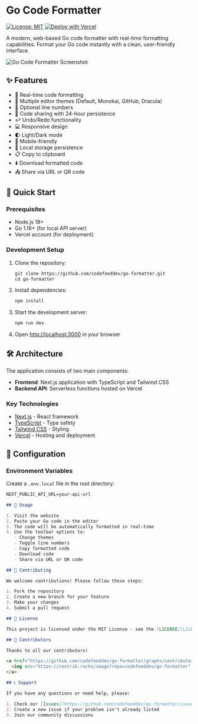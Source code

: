 # Go Code Formatter

[![License: MIT](https://img.shields.io/badge/License-MIT-blue.svg)](https://opensource.org/licenses/MIT)
[![Deploy with Vercel](https://vercel.com/button)](https://vercel.com/new/clone?repository-url=https%3A%2F%2Fgithub.com%2Fcodefeeddev%2Fgo-formatter)

A modern, web-based Go code formatter with real-time formatting capabilities. Format your Go code instantly with a clean, user-friendly interface.

![Go Code Formatter Screenshot](/public/screenshot.png)

## ✨ Features

- 🚀 Real-time code formatting
- 🎨 Multiple editor themes (Default, Monokai, GitHub, Dracula)
- 📏 Optional line numbers
- 💾 Code sharing with 24-hour persistence
- ↩️ Undo/Redo functionality
- 💻 Responsive design
- 🌓 Light/Dark mode
- 📱 Mobile-friendly
- 🔄 Local storage persistence
- 📋 Copy to clipboard
- ⬇️ Download formatted code
- 📤 Share via URL or QR code

## 🚀 Quick Start

### Prerequisites

- Node.js 18+
- Go 1.16+ (for local API server)
- Vercel account (for deployment)

### Development Setup

1. Clone the repository:
    ```md
    git clone https://github.com/codefeeddev/go-formatter.git
    cd go-formatter
    ```

2. Install dependencies:
    ```md
    npm install
    ```

3. Start the development server:
    ```md
    npm run dev
    ```

4. Open [http://localhost:3000](http://localhost:3000) in your browser

## 🛠 Architecture

The application consists of two main components:

- **Frontend**: Next.js application with TypeScript and Tailwind CSS
- **Backend API**: Serverless functions hosted on Vercel

### Key Technologies

- [Next.js](https://nextjs.org/) - React framework
- [TypeScript](https://www.typescriptlang.org/) - Type safety
- [Tailwind CSS](https://tailwindcss.com/) - Styling
- [Vercel](https://vercel.com/) - Hosting and deployment

## 🔧 Configuration

### Environment Variables

Create a `.env.local` file in the root directory:

```md
NEXT_PUBLIC_API_URL=your-api-url

## 📝 Usage

1. Visit the website
2. Paste your Go code in the editor
3. The code will be automatically formatted in real-time
4. Use the toolbar options to:
   - Change themes
   - Toggle line numbers
   - Copy formatted code
   - Download code
   - Share via URL or QR code

## 🤝 Contributing

We welcome contributions! Please follow these steps:

1. Fork the repository
2. Create a new branch for your feature
3. Make your changes
4. Submit a pull request

## 📄 License

This project is licensed under the MIT License - see the [LICENSE](LICENSE) file for details.

## 👥 Contributors

Thanks to all our contributors!

<a href="https://github.com/codefeeddev/go-formatter/graphs/contributors">
  <img src="https://contrib.rocks/image?repo=codefeeddev/go-formatter" />
</a>

## 📞 Support

If you have any questions or need help, please:

1. Check our [Issues](https://github.com/codefeeddev/go-formatter/issues) page
2. Create a new issue if your problem isn't already listed
3. Join our community discussions

